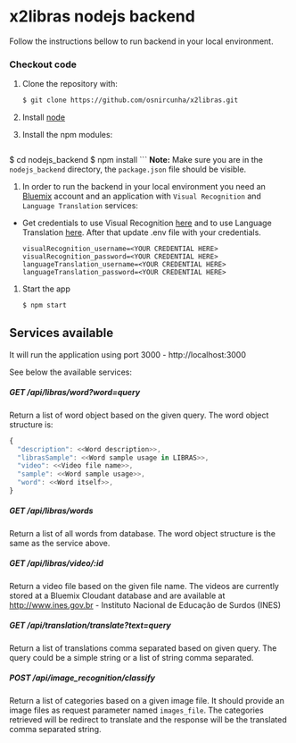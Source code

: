 # x2libras nodejs backend

Follow the instructions bellow to run backend in your local environment.

### Checkout code

1. Clone the repository with:

    ```sh
    $ git clone https://github.com/osnircunha/x2libras.git
    ```

1. Install [node][node]

1. Install the npm modules:

    ```sh
  $ cd nodejs_backend
  $ npm install
    ```
    **Note:** Make sure you are in the `nodejs_backend` directory, the `package.json` file should be visible.

1. In order to run the backend in your local environment you need an [Bluemix][bluemix] account and an application with `Visual Recognition` and `Language Translation` services:
  * Get credentials to use Visual Recognition [here][vr_docs] and to use Language Translation [here][lt_docs]. After that update .env file with your credentials.

    ```
    visualRecognition_username=<YOUR CREDENTIAL HERE>
    visualRecognition_password=<YOUR CREDENTIAL HERE>
    languageTranslation_username=<YOUR CREDENTIAL HERE>
    languageTranslation_password=<YOUR CREDENTIAL HERE>

    ```

1. Start the app

    ```sh
    $ npm start
    ```

## Services available

It will run the application using port 3000 - http://localhost:3000

See below the available services:

##### GET /api/libras/word?word=query
Return a list of word object based on the given query.  The word object structure is:
  ``` js
  {
    "description": <<Word description>>,
    "librasSample": <<Word sample usage in LIBRAS>>,
    "video": <<Video file name>>,
    "sample": <<Word sample usage>>,
    "word": <<Word itself>>,
  }
  ```

##### GET /api/libras/words
Return a list of all words from database. The word object structure is the same as the service above.

##### GET /api/libras/video/:id
Return a video file based on the given file name.
The videos are currently stored at a Bluemix Cloudant database and are available at http://www.ines.gov.br - Instituto Nacional de Educação de Surdos (INES)

##### GET /api/translation/translate?text=query
Return a list of translations comma separated based on given query. The query could be a simple string or a list of string comma separated.

##### POST /api/image_recognition/classify
Return a list of categories based on a given image file. It should provide an image files as request parameter named `images_file`.
The categories retrieved will be redirect to translate and the response will be the translated comma separated string.

[bluemix]: https://console.ng.bluemix.net/
[node]: http://nodejs.org/download
[repo]: git@github.com:osnircunha/x2libras.git
[vr_docs]: http://www.ibm.com/smarterplanet/us/en/ibmwatson/developercloud/visual-recognition.html
[lt_docs]: http://www.ibm.com/smarterplanet/us/en/ibmwatson/developercloud/language-translation.html
